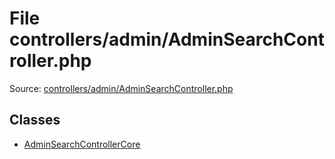File controllers/admin/AdminSearchController.php
=========

Source: [controllers/admin/AdminSearchController.php](https://github.com/PrestaShop/PrestaShop/blob/1.5.2.0/controllers/admin/AdminSearchController.php)


Classes
-------

* [AdminSearchControllerCore](class.AdminSearchControllerCore.md)

